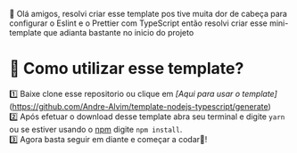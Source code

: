 🤠 Olá amigos, resolvi criar esse template pos tive muita dor de cabeça para configurar o Eslint e o Prettier com TypeScript então resolvi criar esse mini-template que adianta bastante no inicio do projeto


# 📔 Como utilizar esse template?

1️⃣ Baixe clone esse repositorio ou clique em *[Aqui para usar o template]*(https://github.com/Andre-Alvim/template-nodejs-typescript/generate) <br>
2️⃣ Após efetuar o download desse template abra seu terminal e digite `yarn` ou se estiver usando o [npm](https://www.npmjs.com/) digite `npm install`.<br>
3️⃣ Agora basta seguir em diante e começar a codar🚀!<br>
